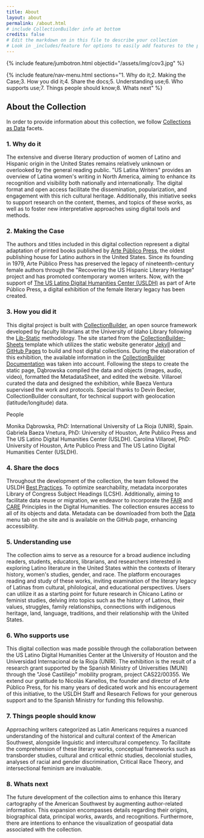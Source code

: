 ```yaml
---
title: About
layout: about
permalink: /about.html
# include CollectionBuilder info at bottom
credits: false
# Edit the markdown on in this file to describe your collection
# Look in _includes/feature for options to easily add features to the page
---
```


{% include feature/jumbotron.html objectid="/assets/img/cov3.jpg" %}

{% include feature/nav-menu.html sections="1. Why do it;2. Making the Case;3. How you did it;4. Share the docs;5. Understanding use;6. Who supports use;7. Things people should know;8. Whats next" %}

## About the Collection

In order to provide information about this collection, we follow [Collections as Data](https://collectionsasdata.github.io/facet7/) facets.
### 1. Why do it

The extensive and diverse literary production of women of Latino and Hispanic origin in the United States remains relatively unknown or overlooked by the general reading public. "US Latina Writers" provides an overview of Latina women's writing in North America, aiming to enhance its recognition and visibility both nationally and internationally. The digital format and open access facilitate the dissemination, popularization, and engagement with this rich cultural heritage. Additionally, this initiative seeks to support research on the content, themes, and topics of these works, as well as to foster new interpretative approaches using digital tools and methods.
### 2. Making the Case

The authors and titles included in this digital collection represent a digital adaptation of printed books published by [Arte Público Press](https://artepublicopress.com/), the oldest publishing house for Latino authors in the United States. Since its founding in 1979, Arte Público Press has preserved the legacy of nineteenth-century female authors through the "Recovering the US Hispanic Literary Heritage" project and has promoted contemporary women writers. Now, with the support of [The US Latino Digital Humanities Center (USLDH)](https://artepublicopress.com/digital-humanities/) as part of Arte Público Press, a digital exhibition of the female literary legacy has been created.

### 3. How you did it

This digital project is built with [CollectionBuilder](https://collectionbuilder.github.io/), an open source framework developed by faculty librarians at the University of Idaho Library following the [Lib-Static](https://lib-static.github.io/) methodology. The site started from the [CollectionBuilder-Sheets](https://github.com/CollectionBuilder/collectionbuilder-sheets) template which utilizes the static website generator [Jekyll](https://jekyllrb.com/) and [GitHub Pages](https://pages.github.com/) to build and host digital collections. During the elaboration of this exhibition, the available information in the [CollectionBuilder Documentation](https://collectionbuilder.github.io/cb-docs/) was taken into account. Following the steps to create the static page, Dąbrowska compiled the data and objects (images, audio, video), formatted the MetadataSheet, and edited the website. Villaroel curated the data and designed the exhibition, while Baeza Ventura supervised the work and protocols. Special thanks to Devin Becker, CollectionBuilder consultant, for technical support with geolocation (latitude/longitude) data.

People

Monika Dąbrowska, PhD: International University of La Rioja (UNIR), Spain.
Gabriela Baeza Vnetura, PhD: University of Houston, Arte Publico Press and The US Latino Digital Humanities Center (USLDH).
Carolina Villaroel, PhD: University of Houston, Arte Publico Press and The US Latino Digital Humanities Center (USLDH).

### 4. Share the docs

Throughout the development of the collection, the team followed the USLDH [Best Practices](https://artepublicopress.com/digital-humanities/). To optimize searchability, metadata incorporates Library of Congress Subject Headings (LCSH). Additionally, aiming to facilitate data reuse or migration, we endeavor to incorporate the [FAIR](https://www.go-fair.org/go-fair-initiative/) and [CARE](https://www.gida-global.org/care) Principles in the Digital Humanities. The collection ensures access to all of its objects and data. Metadata can be downloaded from both the [Data](https://dhcast.github.io/US-Latina/data.html) menu tab on the site and is available on the GitHub page, enhancing accessibility.

### 5. Understanding use

The collection aims to serve as a resource for a broad audience including readers, students, educators, librarians, and researchers interested in exploring Latino literature in the United States within the contexts of literary history, women's studies, gender, and race. The platform encourages reading and study of these works, inviting examination of the literary legacy of Latinas from cultural, philological, and educational perspectives. Users can utilize it as a starting point for future research in Chicano Latino or feminist studies, delving into topics such as the history of Latinos, their values, struggles, family relationships, connections with indigenous heritage, land, language, traditions, and their relationship with the United States.

### 6. Who supports use

This digital collection was made possible through the collaboration between the US Latino Digital Humanities Center at the University of Houston and the Universidad Internacional de la Rioja (UNIR). The exhibition is the result of a research grant supported by the Spanish Ministry of Universities (MUNI) through the "José Castillejo" mobility program, project CAS22/00355. We extend our gratitude to Nicolás Kanellos, the founder and director of Arte Público Press, for his many years of dedicated work and his encouragement of this initiative, to the USLDH Staff and Research Fellows for your generous support and to the Spanish Ministry for funding this fellowship.

### 7. Things people should know

Approaching writers categorized as Latin Americans requires a nuanced understanding of the historical and cultural context of the American Southwest, alongside linguistic and intercultural competency. To facilitate the comprehension of these literary works, conceptual frameworks such as transborder studies, cultural and critical ethnic studies, decolonial studies, analyses of racial and gender discrimination, Critical Race Theory, and intersectional feminism are invaluable.

### 8. Whats next

The future development of the collection aims to enhance this literary cartography of the American Southwest by augmenting author-related information. This expansion encompasses details regarding their origins, biographical data, principal works, awards, and recognitions. Furthermore, there are intentions to enhance the visualization of geospatial data associated with the collection.





